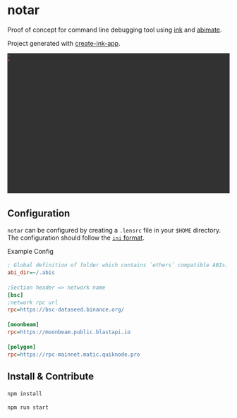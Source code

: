 # notar

Proof of concept for command line debugging tool using [ink](https://github.com/vadimdemedes/ink) and [abimate](https://github.com/peetzweg/abimate).

Project generated with [create-ink-app](https://github.com/vadimdemedes/create-ink-app).


![demo](demo.gif)

## Configuration

`notar` can be configured by creating a `.lensrc` file in your `$HOME` directory. The configuration should follow the [`ini` format](https://en.wikipedia.org/wiki/INI_file).



Example Config
```ini
; Global definition of folder which contains `ethers` compatible ABIs.
abi_dir=~/.abis

;Section header => network name
[bsc]
;network rpc url
rpc=https://bsc-dataseed.binance.org/

[moonbeam]
rpc=https://moonbeam.public.blastapi.io

[polygon]
rpc=https://rpc-mainnet.matic.quiknode.pro
```



## Install & Contribute

`npm install`

`npm run start`